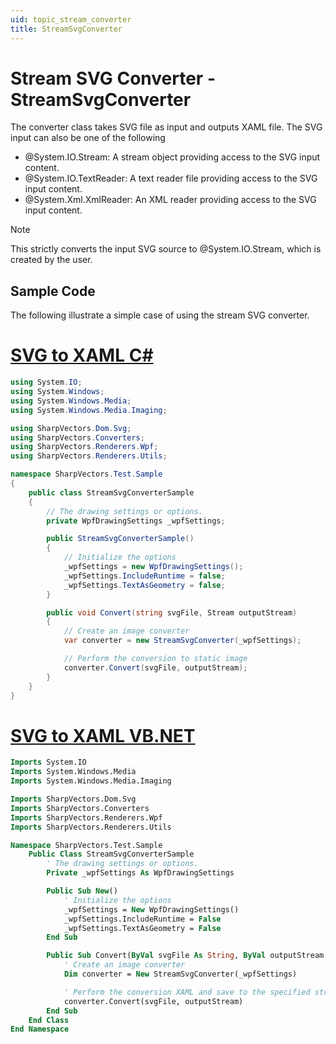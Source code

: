 ```yaml
---
uid: topic_stream_converter
title: StreamSvgConverter
---
```


# Stream SVG Converter - StreamSvgConverter
The **[](xref:SharpVectors.Converters.StreamSvgConverter)** converter class takes SVG file as input and outputs XAML file.
The SVG input can also be one of the following
* @System.IO.Stream: A stream object providing access to the SVG input content.
* @System.IO.TextReader: A text reader file providing access to the SVG input content.
* @System.Xml.XmlReader: An XML reader providing access to the SVG input content.

> [!NOTE] 
> This strictly converts the input SVG source to @System.IO.Stream, which is created by the user.

## Sample Code
The following illustrate a simple case of using the stream SVG converter.

# [SVG to XAML C#](#tab/csharp)
```csharp
using System.IO;
using System.Windows;
using System.Windows.Media;
using System.Windows.Media.Imaging;

using SharpVectors.Dom.Svg;
using SharpVectors.Converters;
using SharpVectors.Renderers.Wpf;
using SharpVectors.Renderers.Utils;

namespace SharpVectors.Test.Sample
{
    public class StreamSvgConverterSample
    {
        // The drawing settings or options.
        private WpfDrawingSettings _wpfSettings;

        public StreamSvgConverterSample()
        {
            // Initialize the options
            _wpfSettings = new WpfDrawingSettings();
            _wpfSettings.IncludeRuntime = false;
            _wpfSettings.TextAsGeometry = false;
        }

        public void Convert(string svgFile, Stream outputStream)
        {
            // Create an image converter
            var converter = new StreamSvgConverter(_wpfSettings);

            // Perform the conversion to static image
            converter.Convert(svgFile, outputStream);
        }
    }
}
```

# [SVG to XAML VB.NET](#tab/vb)
```vb
Imports System.IO
Imports System.Windows.Media
Imports System.Windows.Media.Imaging

Imports SharpVectors.Dom.Svg
Imports SharpVectors.Converters
Imports SharpVectors.Renderers.Wpf
Imports SharpVectors.Renderers.Utils

Namespace SharpVectors.Test.Sample
    Public Class StreamSvgConverterSample
        ' The drawing settings or options.
        Private _wpfSettings As WpfDrawingSettings

        Public Sub New()
            ' Initialize the options
            _wpfSettings = New WpfDrawingSettings()
            _wpfSettings.IncludeRuntime = False
            _wpfSettings.TextAsGeometry = False
        End Sub

        Public Sub Convert(ByVal svgFile As String, ByVal outputStream As Stream)
            ' Create an image converter
            Dim converter = New StreamSvgConverter(_wpfSettings)

            ' Perform the conversion XAML and save to the specified stream
            converter.Convert(svgFile, outputStream)
        End Sub
    End Class
End Namespace
```
